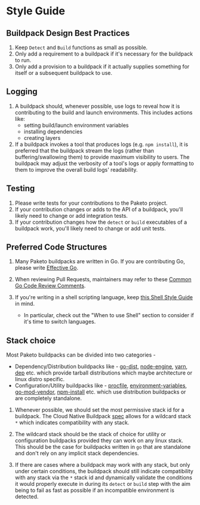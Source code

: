 # Style Guide

## Buildpack Design Best Practices
1. Keep `Detect` and `Build` functions as small as possible.
1. Only add a requirement to a buildpack if it's necessary for the buildpack to run.
1. Only add a provision to a buildpack if it actually supplies something for
   itself or a subsequent buildpack to use.

## Logging
1. A buildpack should, whenever possible, use logs to reveal how it is
   contributing to the build and launch environments. This includes actions like:
     - setting build/launch environment variables
     - installing dependencies
     - creating layers
1. If a buildpack invokes a tool that produces logs (e.g. `npm install`), it is
   preferred that the buildpack stream the logs (rather than
   buffering/swallowing them) to provide maximum visibility to users. The
   buildpack may adjust the verbosity of a tool's logs or apply formatting to
   them to improve the overall build logs' readability.

## Testing
1. Please write tests for your contributions to the Paketo project.
1. If your contribution changes or adds to the API of a buildpack, you'll
   likely need to change or add integration tests.
1. If your contribution changes how the `detect` or `build` executables of a
   buildpack work, you'll likely need to change or add unit tests.

## Preferred Code Structures
1. Many Paketo buildpacks are written in Go. If you are contributing Go, please
   write [Effective Go](https://golang.org/doc/effective_go.html).

1. When reviewing Pull Requests, maintainers may refer to these [Common Go Code
   Review Comments](https://github.com/golang/go/wiki/CodeReviewComments).

1. If you're writing in a shell scripting language, keep [this Shell Style
   Guide](https://google.github.io/styleguide/shellguide.html) in mind.
   * In particular, check out the "When to use Shell" section to consider if
     it's time to switch languages.

## Stack choice

Most Paketo buildpacks can be divided into two categories - 

- Dependency/Distribution buildpacks like -
  [go-dist](https://github.com/paketo-buildpacks/go-dist),
  [node-engine](https://github.com/paketo-buildpacks/node-engine),
  [yarn](https://github.com/paketo-buildpacks/yarn),
  [dep](https://github.com/paketo-buildpacks/dep) etc. which provide tarball
  distributions which maybe architecture or linux distro specific.
- Configuration/Utility buildpacks like -
  [procfile](https://github.com/paketo-buildpacks/procfile),
  [environment-variables](https://github.com/paketo-buildpacks/environment-variables),
  [go-mod-vendor](https://github.com/paketo-buildpacks/go-mod-vendor),
  [npm-install](https://github.com/paketo-buildpacks/npm-install) etc. which
  use distribution buildpacks or are completely standalone.

1. Whenever possible, we should set the most permissive stack id for a
   buildpack. The Cloud Native Buildpack
   [spec](https://github.com/buildpacks/spec/blob/buildpack/0.5/buildpack.md#buildpack-implementations)
   allows for a wildcard stack `*` which indicates compatibility with any
   stack. 

1. The wildcard stack should be the stack of choice for utility or
   configuration buildpacks provided they can work on any linux stack. This
   should be the case for buildpacks written in `go` that are standalone and
   don't rely on any implicit stack dependencies.

1. If there are cases where a buildpack may work with any stack, but only under
   certain conditions, the buildpack should still indicate compatibility with
   any stack via the `*` stack id and dynamically validate the conditions it
   would properly execute in during its `detect` or `build` step with the aim
   being to fail as fast as possible if an incompatible environment is
   detected.
